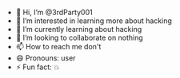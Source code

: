 - 👋 Hi, I’m @3rdParty001
- 👀 I’m interested in learning more about hacking
- 🌱 I’m currently learning about hacking
- 💞️ I’m looking to collaborate on nothing
- 📫 How to reach me don't 
- 😄 Pronouns: user
- ⚡ Fun fact: 💥

<!---
3rdParty001/3rdParty001 is a ✨ special ✨ repository because its `README.md` (this file) appears on your GitHub profile.
You can click the Preview link to take a look at your changes.
--->
